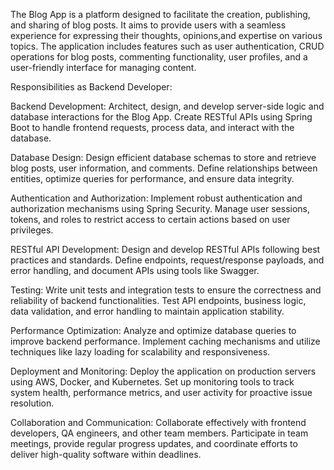 The Blog App is a platform designed to facilitate the creation, publishing, and sharing of blog posts. It aims to provide users with a seamless experience for expressing their thoughts, opinions,and expertise on
various topics. The application includes features such as user authentication, CRUD operations for blog posts, commenting functionality, user profiles, and a user-friendly interface for managing content.

Responsibilities as Backend Developer:

Backend Development:
Architect, design, and develop server-side logic and database interactions for the Blog App.
Create RESTful APIs using Spring Boot to handle frontend requests, process data, and interact with the database.

Database Design:
Design efficient database schemas to store and retrieve blog posts, user information, and comments.
Define relationships between entities, optimize queries for performance, and ensure data integrity.

Authentication and Authorization:
Implement robust authentication and authorization mechanisms using Spring Security.
Manage user sessions, tokens, and roles to restrict access to certain actions based on user privileges.

RESTful API Development:
Design and develop RESTful APIs following best practices and standards.
Define endpoints, request/response payloads, and error handling, and document APIs using tools like Swagger.

Testing:
Write unit tests and integration tests to ensure the correctness and reliability of backend functionalities.
Test API endpoints, business logic, data validation, and error handling to maintain application stability.

Performance Optimization:
Analyze and optimize database queries to improve backend performance.
Implement caching mechanisms and utilize techniques like lazy loading for scalability and responsiveness.

Deployment and Monitoring:
Deploy the application on production servers using AWS, Docker, and Kubernetes.
Set up monitoring tools to track system health, performance metrics, and user activity for proactive issue resolution.

Collaboration and Communication:
Collaborate effectively with frontend developers, QA engineers, and other team members.
Participate in team meetings, provide regular progress updates, and coordinate efforts to deliver high-quality software within deadlines.
